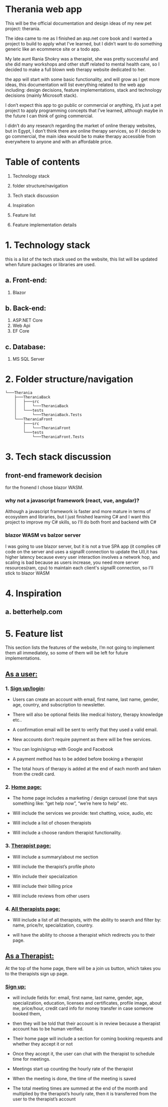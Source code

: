 # **Therania web app**

This will be the official documentation and design ideas of my new pet
project: therania.

The idea came to me as I finished an asp.net core book and I wanted a
project to build to apply what I’ve learned, but I didn’t want to do
something generic like an ecommerce site or a todo app.

My late aunt Rania Shokry was a therapist, she was pretty successful and
she did many workshops and other stuff related to mental health care, so
I decided to make a full blown web therapy website dedicated to her.

the app will start with some basic functionality, and will grow as I get
more ideas, this documentation will list everything related to the web
app including: design decisions, feature implementations, stack and
technology decisions (mainly Microsoft stack).

I don’t expect this app to go public or commercial or anything, it’s
just a pet project to apply programming concepts that I’ve learned,
although maybe in the future I can think of going commercial.

I didn’t do any research regarding the market of online therapy
websites, but in Egypt, I don’t think there are online therapy services,
so if I decide to go commercial, the main idea would be to make therapy
accessible from everywhere to anyone and with an affordable price.

# Table of contents

1.  Technology stack

2.  folder structure/navigation

3.  Tech stack discussion

4.  Inspiration

5.  Feature list

6.  Feature implementation details

# 1. Technology stack

this is a list of the tech stack used on the website, this list will be updated when future packages or libraries are used.

## a. Front-end:

1. Blazor

## b. Back-end:

1. ASP.NET Core
2. Web Api
3. EF Core

## c. Database:

1. MS SQL Server

# 2. Folder structure/navigation

```
└───Therania
    ├───TheraniaBack
    │   ├───src
    │   │   └───TheraniaBack
    │   └───tests
	│		└───TheraniaBack.Tests
    └───TheraniaFront
        ├───src
        │   └───TheraniaFront
        └───tests
            └───TheraniaFront.Tests

```

# 3. Tech stack discussion

## front-end framework decision

for the fronend I chose blazor WASM.

### why not a javascript framework (react, vue, angular)?

Although a javascript framework is faster and more mature in terms of ecosystem and libraries, but I just finished learning C# and I want this project to improve my C# skills, so I'll do both front and backend with C#

### blazor WASM vs balzor server

I was going to use blazor server, but it is not a true SPA app (it complies c# code on the server and uses a signalR connection to update the UI),it has higher latency because every user interaction involves a network hop, and scaling is bad because as users increase, you need more server resources(ram, cpu) to maintain each client's signalR connection, so I'll stick to blazor WASM

# 4. Inspiration

## a. betterhelp.com

# 5. Feature list

This section lists the features of the website, I’m not going to
implement them all immediately, so some of them will be left for future implementations.

## <u>As a user:</u>

### 1. <u>Sign up/login</u>:

-   Users can create an account with email, first name, last name,
    gender, age, country, and subscription to newsletter.

-   There will also be optional fields like medical history, therapy
    knowledge etc..

-   A confirmation email will be sent to verify that they used a valid
    email.

-   New accounts don’t require payment as there will be free services.

-   You can login/signup with Google and Facebook

-   A payment method has to be added before booking a therapist

-   The total hours of therapy is added at the end of each month and
    taken from the credit card.

### 2. <u>Home page:</u>

-   The home page includes a marketing / design carousel (one that says
    something like: “get help now”, “we’re here to help” etc.

-   Will include the services we provide: text chatting, voice, audio,
    etc

-   Will include a list of chosen therapists

-   Will include a choose random therapist functionality.

### 3. <u>Therapist page:</u>

-   Will include a summary/about me section

-   Will include the therapist’s profile photo

-   Win include their specialization

-   Will include their billing price

-   Will include reviews from other users

### 4. <u>All therapists page:</u>

-   Will include a list of all therapists, with the ability to search
    and filter by: name, price/hr, specialization, country.

-   will have the ability to choose a therapist which redirects you to
    their page.

## <u>As a Therapist:</u>

At the top of the home page, there will be a join us button, which takes
you to the therapists sign up page.

### <u>Sign up:</u>

-   will include fields for: email, first name, last name, gender, age,
    specialization, education, licenses and certificates, profile image,
    about me, price/hour, credit card info for money transfer in case
    someone booked them,

-   then they will be told that their account is in review because a
    therapist account has to be human verified.

-   Their home page will include a section for coming booking requests
    and whether they accept it or not

-   Once they accept it, the user can chat with the therapist to
    schedule time for meetings.

-   Meetings start up counting the hourly rate of the therapist

-   When the meeting is done, the time of the meeting is saved

-   The total meeting times are summed at the end of the month and
    multiplied by the therapist’s hourly rate, then it is transferred
    from the user to the therapist’s account
